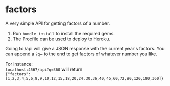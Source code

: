 # factors
A very simple API for getting factors of a number.

1. Run `bundle install` to install the required gems.
1. The Procfile can be used to deploy to Heroku.

Going to /api will give a JSON response with the current year's factors. You can append a `?q=` to the end to get factors of whatever number you like.

For instance:
<br />
`localhost:4567/api?q=360` will return
<br />
`{"factors":[1,2,3,4,5,6,8,9,10,12,15,18,20,24,30,36,40,45,60,72,90,120,180,360]}`
